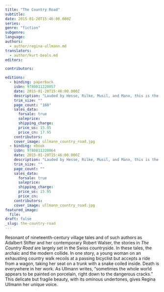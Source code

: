 ```yaml
---
title: "The Country Road"
subtitle:
date: 2015-01-20T15:46:00.000Z
series:
genre: "fiction"
subgenre:
language:
authors:
  - author/regina-ullmann.md
translators:
  - author/kurt-beals.md
editors:

contributors:

editions:
  - binding: paperback
    isbn: 9780811220057
    date: 2015-01-20T15:46:00.000Z
    description: "Lauded by Hesse, Rilke, Musil, and Mann, this is the first book to appear in English by the unique Swiss modernist Regina Ullmann. "
    trim_size: ""
    page_count: "160"
    sales_data:
      forsale: true
      saleprice:
      shipping_charge:
      price_us: 15.95
      price_cn: 17.95
    contributors:
    cover_image: ullmann_country_road.jpg
  - binding: ebook
    isbn: 9780811220064
    date: 2015-01-20T15:46:00.000Z
    description: "Lauded by Hesse, Rilke, Musil, and Mann, this is the first book to appear in English by the unique Swiss modernist Regina Ullmann. "
    trim_size: ""
    page_count: ""
    sales_data:
      forsale: true
      saleprice:
      shipping_charge:
      price_us: 15.95
      price_cn:
    contributors:
    cover_image: ullmann_country_road.jpg
featured_image:
  file:
draft: false
_slug: the-country-road
---
```


Resonant of nineteenth-century village tales and of such authors as Adalbert Stifter and her contemporary Robert Walser, the stories in _The Country Road_ are largely set in the Swiss countryside. In these tales, the archaic and the modern collide. In one story, a young woman on an exhausting country walk recoils at a passing bicyclist but accepts a ride from a wagon, taking her seat on a trunk with a snake coiled inside. Death is everywhere in her work. As Ullmann writes, “sometimes the whole world appears to be painted on porcelain, right down to the dangerous cracks.” This delicate but fragile beauty, with its ominous undertones, gives Regina Ullmann her unique voice.

